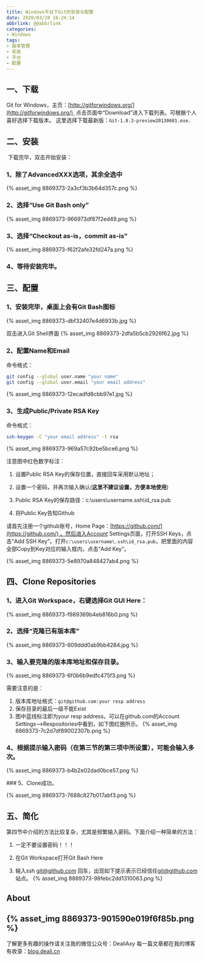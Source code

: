 ```yaml
---
title: Windows平台下Git的安装与配置
date: 2020/03/28 16:24:14
abbrlink: @@abbrlink
categories:
- Windows
tags:
- 版本管理
- 安装
- 平台
- 配置
---
```

## 一、下载

Git for Windows，主页：[http://gitforwindows.org/](http://gitforwindows.org/) 
点击页面中“Download”进入下载列表。可根据个人喜好选择下载版本。
这里选择下载最新版：`Git-1.8.3-preview20130601.exe.`

## 二、安装

 下载完毕，双击开始安装：

### 1、除了AdvancedXXX选项，其余全选中

{% asset_img 8869373-2a3cf3b3b64d357c.png %}

### 2、选择“Use Git Bash only”

{% asset_img 8869373-966973df87f2ed49.png %}

### 3、选择“Checkout as-is，commit as-is”

{% asset_img 8869373-f62f2afe32fd247a.png %}

### 4、等待安装完毕。

## 三、配置

### 1、安装完毕，桌面上会有Git Bash图标
{% asset_img 8869373-dbf32407e4d6933b.jpg %}

双击进入Git Shell界面
{% asset_img 8869373-2dfa5b5cb2926f62.jpg %}

### 2、配置Name和Email

命令格式：
```bash
git config --global user.name "your name"
git config --global user.email "your email address" 
```
{% asset_img 8869373-12ecadfd8cbb97e1.jpg %}

### 3、生成Public/Private RSA Key

命令格式：
```bash
ssh-keygen -C "your email address" -t rsa
```
{% asset_img 8869373-969a57c92be5bce6.png %}

注意图中红色数字标注：

1. 设置Public RSA Key的保存位置，直接回车采用默认地址；

2. 设置一个密码，并再次输入确认(**这里不建议设置，方便本地使用**)

3. Public RSA Key的保存路径：c:\users\username\.ssh\id_rsa.pub

4. 将Public Key告知Github

请首先注册一个github账号，Home Page：[https://github.com/](https://github.com/) 。然后进入Account Settings页面，打开SSH Keys，点击“Add SSH Key”。打开`c:\users\username\.ssh\id_rsa.pub`，把里面的内容全部Copy到Key对应的输入框内，点击“Add Key”。

{% asset_img 8869373-5e8970a848427ab4.png %}

## 四、Clone Repositories

### 1、进入Git Workspace，右键选择Git GUI Here：

{% asset_img 8869373-f989369b4eb816b0.png %}

### 2、选择“克隆已有版本库”

{% asset_img 8869373-609ddd0ab9bb4284.jpg %}

### 3、输入要克隆的版本库地址和保存目录。

{% asset_img 8869373-6f0b6b9edfc475f3.png %}

需要注意的是：
1. 版本库地址格式：`git@github.com:your resp address`
2. 保存目录的最后一级不能Exist
3. 图中蓝线标注即为your resp address，可以在github.com的Account Settings-->Respositories中看到，如下图红圈所示。
{% asset_img 8869373-7c2d7df89002307b.png %}

### 4、根据提示输入密码（在第三节的第三项中所设置），可能会输入多次。

{% asset_img 8869373-b4b2e02dad0bce57.png %}

### 5、Clone成功。

{% asset_img 8869373-7688c827b017abf3.png %}

## 五、简化

第四节中介绍的方法比较复杂，尤其是频繁输入密码。下面介绍一种简单的方法：

1. 一定不要设置密码！！！

2. 在Git Workspace打开Git Bash Here

3. 输入ssh git@github.com 回车，出现如下提示表示已经信任[git@github.com](mailto:git@github.com)站点。
{% asset_img 8869373-98febc2dd1310063.png %}


## About
{% asset_img 8869373-901590e019f6f85b.png %}
---------------
了解更多有趣的操作请关注我的微信公众号：DealiAxy
每一篇文章都在我的博客有收录：[blog.deali.cn](http://blog.deali.cn)
